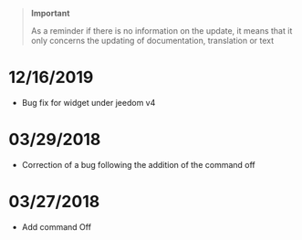 >**Important**
>
>As a reminder if there is no information on the update, it means that it only concerns the updating of documentation, translation or text

# 12/16/2019

- Bug fix for widget under jeedom v4

# 03/29/2018

- Correction of a bug following the addition of the command off

# 03/27/2018

- Add command Off
